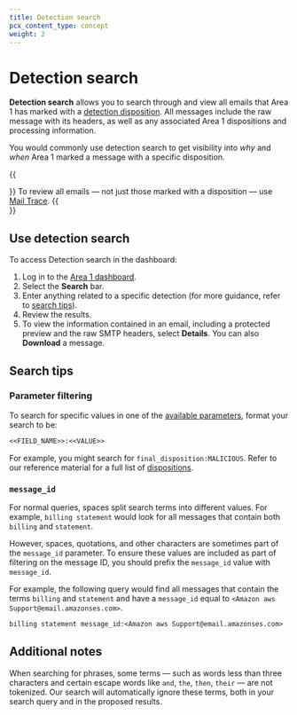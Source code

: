 ```yaml
---
title: Detection search
pcx_content_type: concept
weight: 2
---
```


# Detection search

**Detection search** allows you to search through and view all emails that Area 1 has marked with a [detection disposition](/email-security/reference/dispositions-and-attributes/). All messages include the raw message with its headers, as well as any associated Area 1 dispositions and processing information.

You would commonly use detection search to get visibility into *why* and *when* Area 1 marked a message with a specific disposition. 

{{<Aside type="note">}}
To review all emails — not just those marked with a disposition — use [Mail Trace](/email-security/reporting/search/mailtrace/).
{{</Aside>}}

## Use detection search

To access Detection search in the dashboard:

1. Log in to the [Area 1 dashboard](https://horizon.area1security.com/).
2. Select the **Search** bar.
3. Enter anything related to a specific detection (for more guidance, refer to [search tips](#search-tips)).
4. Review the results.
5. To view the information contained in an email, including a protected preview and the raw SMTP headers, select **Details**. You can also **Download** a message.

## Search tips

### Parameter filtering

To search for specific values in one of the [available parameters](/email-security/reporting/search/detection-search/available-parameters/), format your search to be:

```txt
<<FIELD_NAME>>:<<VALUE>>
```

For example, you might search for `final_disposition:MALICIOUS`. Refer to our reference material for a full list of [dispositions](/email-security/reference/dispositions-and-attributes/).

### `message_id`

For normal queries, spaces split search terms into different values. For example, `billing statement` would look for all messages that contain both `billing` and `statement`.

However, spaces, quotations, and other characters are sometimes part of the `message_id` parameter. To ensure these values are included as part of filtering on the message ID, you should prefix the `message_id` value with `message_id`.

For example, the following query would find all messages that contain the terms `billing` and `statement` and have a `message_id` equal to `<Amazon aws Support@email.amazonses.com>`.

```txt
billing statement message_id:<Amazon aws Support@email.amazonses.com>
```

## Additional notes

When searching for phrases, some terms — such as words less than three characters and certain escape words like `and`, `the`, `then`, `their` — are not tokenized. Our search will automatically ignore these terms, both in your search query and in the proposed results.